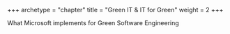 +++
archetype = "chapter"
title = "Green IT & IT for Green"
weight = 2
+++

What Microsoft implements for Green Software Engineering
